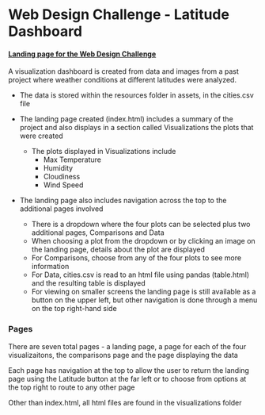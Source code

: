 # Web Design Challenge - Latitude Dashboard

#### [Landing page for the Web Design Challenge](https://ic17rey.github.io/Web-Design-Challenge/) 

A visualization dashboard is created from data and images from a past project where weather conditions at different latitudes were analyzed.  
* The data is stored within the resources folder in assets, in the cities.csv file
* The landing page created (index.html) includes a summary of the project and also displays in a section called Visualizations the plots that were created


  * The plots displayed in Visualizations include 
    * Max Temperature
    * Humidity
    * Cloudiness
    * Wind Speed
* The landing page also includes navigation across the top to the additional pages involved  
 
  * There is a dropdown where the four plots can be selected plus two additional pages, Comparisons and Data
  * When choosing a plot from the dropdown or by clicking an image on the landing page, details about the plot are displayed
  * For Comparisons, choose from any of the four plots to see more information
  * For Data, cities.csv is read to an html file using pandas (table.html) and the resulting table is displayed
  * For viewing on smaller screens the landing page is still available as a button on the upper left, but other navigation is done through a menu on the top right-hand side
     
### Pages
There are seven total pages - a landing page, a page for each of the four visualizaitons, the comparisons page and the page displaying the data

Each page has navigation at the top to allow the user to return the landing page using the Latitude button at the far left or to choose from options at the top right to route to any other page  

Other than index.html, all html files are found in the visualizations folder


